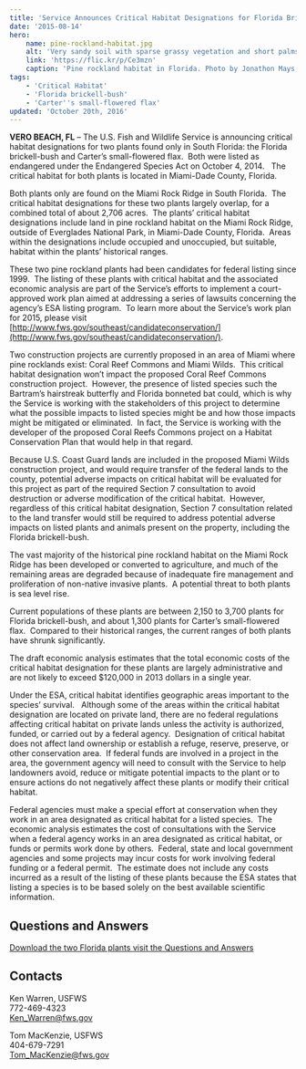 ```yaml
---
title: 'Service Announces Critical Habitat Designations for Florida Brickell-Bush and Carter’s Small-Flowered Flax'
date: '2015-08-14'
hero:
    name: pine-rockland-habitat.jpg
    alt: 'Very sandy soil with sparse grassy vegetation and short palms.'
    link: 'https://flic.kr/p/Ce3mzn'
    caption: 'Pine rockland habitat in Florida. Photo by Jonathon Mays, FWC.'
tags:
    - 'Critical Habitat'
    - 'Florida brickell-bush'
    - 'Carter''s small-flowered flax'
updated: 'October 20th, 2016'
---
```


**VERO BEACH, FL** – The U.S. Fish and Wildlife Service is announcing critical habitat designations for two plants found only in South Florida: the Florida brickell-bush and Carter’s small-flowered flax.  Both were listed as endangered under the Endangered Species Act on October 4, 2014.   The critical habitat for both plants is located in Miami-Dade County, Florida.

Both plants only are found on the Miami Rock Ridge in South Florida.  The critical habitat designations for these two plants largely overlap, for a combined total of about 2,706 acres.  The plants’ critical habitat designations include land in pine rockland habitat on the Miami Rock Ridge, outside of Everglades National Park, in Miami-Dade County, Florida.  Areas within the designations include occupied and unoccupied, but suitable, habitat within the plants’ historical ranges.

These two pine rockland plants had been candidates for federal listing since 1999.  The listing of these plants with critical habitat and the associated economic analysis are part of the Service’s efforts to implement a court-approved work plan aimed at addressing a series of lawsuits concerning the agency’s ESA listing program.  To learn more about the Service’s work plan for 2015, please visit [http://www.fws.gov/southeast/candidateconservation/](http://www.fws.gov/southeast/candidateconservation/).

Two construction projects are currently proposed in an area of Miami where pine rocklands exist: Coral Reef Commons and Miami Wilds.  This critical habitat designation won’t impact the proposed Coral Reef Commons construction project.  However, the presence of listed species such the Bartram’s hairstreak butterfly and Florida bonneted bat could, which is why the Service is working with the stakeholders of this project to determine what the possible impacts to listed species might be and how those impacts might be mitigated or eliminated.  In fact, the Service is working with the developer of the proposed Coral Reefs Commons project on a Habitat Conservation Plan that would help in that regard.

Because U.S. Coast Guard lands are included in the proposed Miami Wilds construction project, and would require transfer of the federal lands to the county, potential adverse impacts on critical habitat will be evaluated for this project as part of the required Section 7 consultation to avoid destruction or adverse modification of the critical habitat.  However, regardless of this critical habitat designation, Section 7 consultation related to the land transfer would still be required to address potential adverse impacts on listed plants and animals present on the property, including the Florida brickell-bush.

The vast majority of the historical pine rockland habitat on the Miami Rock Ridge has been developed or converted to agriculture, and much of the remaining areas are degraded because of inadequate fire management and proliferation of non-native invasive plants.  A potential threat to both plants is sea level rise.

Current populations of these plants are between 2,150 to 3,700 plants for Florida brickell-bush, and about 1,300 plants for Carter’s small-flowered flax.  Compared to their historical ranges, the current ranges of both plants have shrunk significantly.

The draft economic analysis estimates that the total economic costs of the critical habitat designation for these plants are largely administrative and are not likely to exceed $120,000 in 2013 dollars in a single year.

Under the ESA, critical habitat identifies geographic areas important to the species’ survival.   Although some of the areas within the critical habitat designation are located on private land, there are no federal regulations affecting critical habitat on private lands unless the activity is authorized, funded, or carried out by a federal agency.  Designation of critical habitat does not affect land ownership or establish a refuge, reserve, preserve, or other conservation area.  If federal funds are involved in a project in the area, the government agency will need to consult with the Service to help landowners avoid, reduce or mitigate potential impacts to the plant or to ensure actions do not negatively affect these plants or modify their critical habitat.

Federal agencies must make a special effort at conservation when they work in an area designated as critical habitat for a listed species.  The economic analysis estimates the cost of consultations with the Service when a federal agency works in an area designated as critical habitat, or funds or permits work done by others.  Federal, state and local government agencies and some projects may incur costs for work involving federal funding or a federal permit.  The estimate does not include any costs incurred as a result of the listing of these plants because the ESA states that listing a species is to be based solely on the best available scientific information.

## Questions and Answers

[Download the two Florida plants visit the Questions and Answers](/pdf/questions-and-answers/two-florida-plants-critical-habitat.pdf)

## Contacts

Ken Warren, USFWS  
772-469-4323  
[Ken_Warren@fws.gov](mailto:Ken_Warren@fws.gov)

Tom MacKenzie, USFWS  
404-679-7291  
[Tom_MacKenzie@fws.gov](mailto:Tom_MacKenzie@fws.gov)
